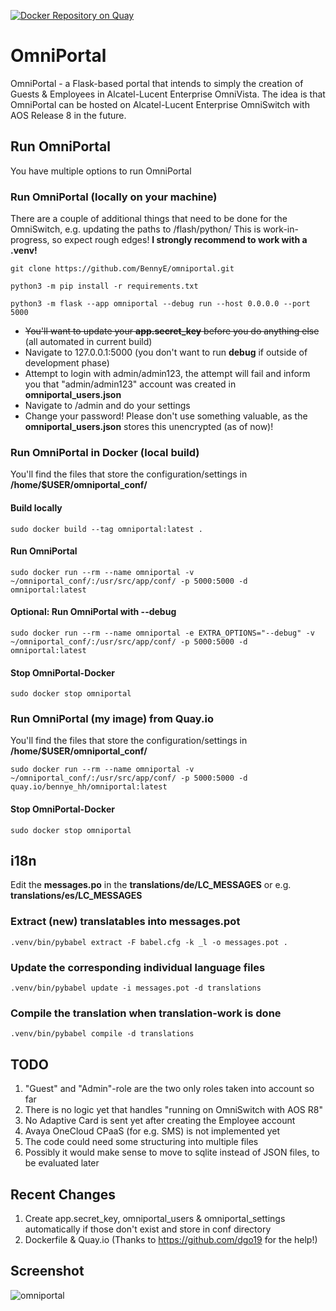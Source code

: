 
[![Docker Repository on Quay](https://quay.io/repository/bennye_hh/omniportal/status "Docker Repository on Quay")](https://quay.io/repository/bennye_hh/omniportal)

# OmniPortal

OmniPortal - a Flask-based portal that intends to simply the creation of Guests &amp; Employees in Alcatel-Lucent Enterprise OmniVista.
The idea is that OmniPortal can be hosted on Alcatel-Lucent Enterprise OmniSwitch with AOS Release 8 in the future.

## Run OmniPortal

You have multiple options to run OmniPortal

### Run OmniPortal (locally on your machine)

There are a couple of additional things that need to be done for the OmniSwitch, e.g. updating the paths to /flash/python/
This is work-in-progress, so expect rough edges! **I strongly recommend to work with a .venv!**

`git clone https://github.com/BennyE/omniportal.git`

`python3 -m pip install -r requirements.txt`

`python3 -m flask --app omniportal --debug run --host 0.0.0.0 --port 5000`

- ~~You'll want to update your **app.secret_key** before you do anything else~~ (all automated in current build)
- Navigate to 127.0.0.1:5000 (you don't want to run **debug** if outside of development phase)
- Attempt to login with admin/admin123, the attempt will fail and inform you that "admin/admin123" account was created in **omniportal_users.json**
- Navigate to /admin and do your settings
- Change your password! Please don't use something valuable, as the **omniportal_users.json** stores this unencrypted (as of now)!

### Run OmniPortal in Docker (local build)

You'll find the files that store the configuration/settings in **/home/$USER/omniportal_conf/**

#### Build locally

`sudo docker build --tag omniportal:latest .`

#### Run OmniPortal

`sudo docker run --rm --name omniportal -v ~/omniportal_conf/:/usr/src/app/conf/ -p 5000:5000 -d omniportal:latest`

#### Optional: Run OmniPortal with --debug

`sudo docker run --rm --name omniportal -e EXTRA_OPTIONS="--debug" -v ~/omniportal_conf/:/usr/src/app/conf/ -p 5000:5000 -d omniportal:latest`

#### Stop OmniPortal-Docker

`sudo docker stop omniportal`

### Run OmniPortal (my image) from Quay.io

You'll find the files that store the configuration/settings in **/home/$USER/omniportal_conf/**

`sudo docker run --rm --name omniportal -v ~/omniportal_conf/:/usr/src/app/conf/ -p 5000:5000 -d quay.io/bennye_hh/omniportal:latest`

#### Stop OmniPortal-Docker

`sudo docker stop omniportal`

## i18n

Edit the **messages.po** in the **translations/de/LC_MESSAGES** or e.g. **translations/es/LC_MESSAGES**

### Extract (new) translatables into messages.pot

`.venv/bin/pybabel extract -F babel.cfg -k _l -o messages.pot .`

### Update the corresponding individual language files

`.venv/bin/pybabel update -i messages.pot -d translations`

### Compile the translation when translation-work is done

`.venv/bin/pybabel compile -d translations`

## TODO

1. "Guest" and "Admin"-role are the two only roles taken into account so far
2. There is no logic yet that handles "running on OmniSwitch with AOS R8"
3. No Adaptive Card is sent yet after creating the Employee account
4. Avaya OneCloud CPaaS (for e.g. SMS) is not implemented yet
5. The code could need some structuring into multiple files
6. Possibly it would make sense to move to sqlite instead of JSON files, to be evaluated later

## Recent Changes

1. Create app.secret_key, omniportal_users & omniportal_settings automatically if those don't exist and store in conf directory
2. Dockerfile & Quay.io (Thanks to https://github.com/dgo19 for the help!)

## Screenshot

![omniportal](https://user-images.githubusercontent.com/5174414/193449734-003135ea-279c-47f2-be88-0051321efc74.png)

